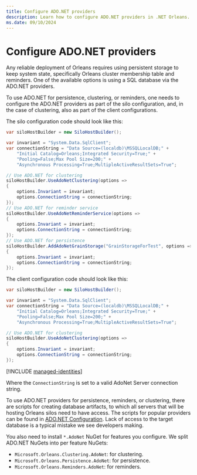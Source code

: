```yaml
---
title: Configure ADO.NET providers
description: Learn how to configure ADO.NET providers in .NET Orleans.
ms.date: 09/10/2024
---
```


# Configure ADO.NET providers

Any reliable deployment of Orleans requires using persistent storage to keep system state, specifically Orleans cluster membership table and reminders. One of the available options is using a SQL database via the ADO.NET providers.

To use ADO.NET for persistence, clustering, or reminders, one needs to configure the ADO.NET providers as part of the silo configuration, and, in the case of clustering, also as part of the client configurations.

The silo configuration code should look like this:

```csharp
var siloHostBuilder = new SiloHostBuilder();

var invariant = "System.Data.SqlClient";
var connectionString = "Data Source=(localdb)\MSSQLLocalDB;" +
    "Initial Catalog=Orleans;Integrated Security=True;" +
    "Pooling=False;Max Pool Size=200;" +
    "Asynchronous Processing=True;MultipleActiveResultSets=True";

// Use ADO.NET for clustering
siloHostBuilder.UseAdoNetClustering(options =>
{
    options.Invariant = invariant;
    options.ConnectionString = connectionString;
});
// Use ADO.NET for reminder service
siloHostBuilder.UseAdoNetReminderService(options =>
{
    options.Invariant = invariant;
    options.ConnectionString = connectionString;
});
// Use ADO.NET for persistence
siloHostBuilder.AddAdoNetGrainStorage("GrainStorageForTest", options =>
{
    options.Invariant = invariant;
    options.ConnectionString = connectionString;
});
```

The client configuration code should look like this:

```csharp
var siloHostBuilder = new SiloHostBuilder();

var invariant = "System.Data.SqlClient";
var connectionString = "Data Source=(localdb)\MSSQLLocalDB;" +
    "Initial Catalog=Orleans;Integrated Security=True;" +
    "Pooling=False;Max Pool Size=200;" +
    "Asynchronous Processing=True;MultipleActiveResultSets=True";

// Use ADO.NET for clustering
siloHostBuilder.UseAdoNetClustering(options =>
{
    options.Invariant = invariant;
    options.ConnectionString = connectionString;
});
```

[!INCLUDE [managed-identities](../../../framework/includes/managed-identities.md)]

Where the `ConnectionString` is set to a valid AdoNet Server connection string.

To use ADO.NET providers for persistence, reminders, or clustering, there are scripts for creating database artifacts, to which all servers that will be hosting Orleans silos need to have access. The scripts for popular providers can be found in [ADO.NET Configuration](adonet-configuration.md). Lack of access to the target database is a typical mistake we see developers making.

You also need to install `*.AdoNet` NuGet for features you configure. We split ADO.NET NuGets into per feature NuGets:

- `Microsoft.Orleans.Clustering.AdoNet`: for clustering.
- `Microsoft.Orleans.Persistence.AdoNet`: for persistence.
- `Microsoft.Orleans.Reminders.AdoNet`: for reminders.
